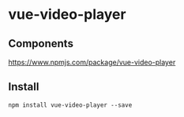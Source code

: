 # vue-video-player 

## Components
https://www.npmjs.com/package/vue-video-player

## Install

```
npm install vue-video-player --save
```
